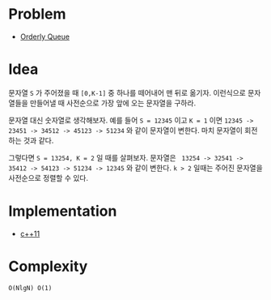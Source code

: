 # Problem

* [Orderly Queue](https://leetcode.com/problems/orderly-queue/)

# Idea

문자열 `S` 가 주어졌을 때 `[0,K-1]` 중 하나를
떼어내어 맨 뒤로 옮기자. 이런식으로 문자열들을
만들어낼 때 사전순으로 가장 앞에 오는 문자열을 구하라.

문자열 대신 숫자열로 생각해보자. 예를 들어 `S = 12345` 이고 `K = 1`
이면 `12345 -> 23451 -> 34512 -> 45123 -> 51234` 와 같이 문자열이
변한다. 마치 문자열이 회전하는 것과 같다.

그렇다면 `S = 13254, K = 2` 일 때를 살펴보자.  문자열은 ` 13254 ->
32541 -> 35412 -> 54123 -> 51234 -> 12345` 와 같이 변한다. `k > 2`
일때는 주어진 문자열을 사전순으로 정렬할 수 있다.

# Implementation

* [c++11](a.cpp)

# Complexity

```
O(NlgN) O(1)
```
